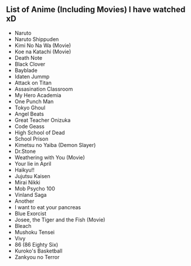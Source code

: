 ## List of Anime (Including Movies) I have watched xD


-  Naruto 
-  Naruto Shippuden
-  Kimi No Na Wa  (Movie)
-  Koe na Katachi  (Movie)
-  Death Note
-  Black Clover
-  Bayblade
-  Idaten Jummp
-  Attack on Titan
- Assasination Classroom
- My Hero Academia
- One Punch Man
- Tokyo Ghoul
- Angel Beats
- Great Teacher Onizuka
- Code Geass 
- High School of Dead
- School Prison
- Kimetsu no Yaiba (Demon Slayer)
- Dr.Stone
- Weathering with You (Movie)
- Your lie in April
- Haikyu!!
- Jujutsu Kaisen
- Mirai Nikki
- Mob Psycho 100
- Vinland Saga
- Another
- I want to eat your pancreas
- Blue Exorcist
- Josee, the Tiger and the Fish (Movie)
- Bleach
- Mushoku Tensei
- Vivy
- 86 (86 Eighty Six)
- Kuroko's Basketball
- Zankyou no Terror
